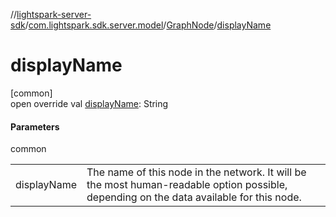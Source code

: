//[lightspark-server-sdk](../../../index.md)/[com.lightspark.sdk.server.model](../index.md)/[GraphNode](index.md)/[displayName](display-name.md)

# displayName

[common]\
open override val [displayName](display-name.md): String

#### Parameters

common

| | |
|---|---|
| displayName | The name of this node in the network. It will be the most human-readable option possible, depending on the data available for this node. |
